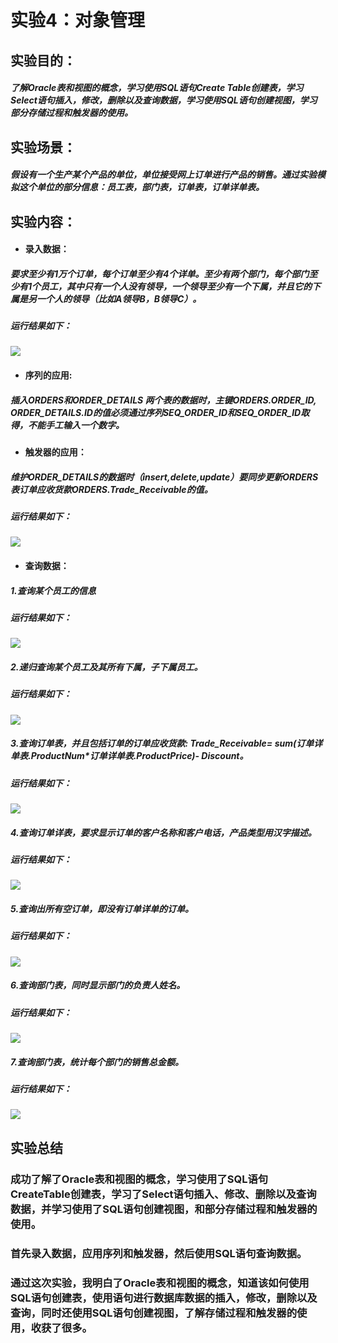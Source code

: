 # 实验4：对象管理
## 实验目的：
##### 了解Oracle表和视图的概念，学习使用SQL语句Create Table创建表，学习Select语句插入，修改，删除以及查询数据，学习使用SQL语句创建视图，学习部分存储过程和触发器的使用。

## 实验场景：
##### 假设有一个生产某个产品的单位，单位接受网上订单进行产品的销售。通过实验模拟这个单位的部分信息：员工表，部门表，订单表，订单详单表。

## 实验内容：
- #### 录入数据：
##### 要求至少有1万个订单，每个订单至少有4个详单。至少有两个部门，每个部门至少有1个员工，其中只有一个人没有领导，一个领导至少有一个下属，并且它的下属是另一个人的领导（比如A领导B，B领导C）。
##### 运行结果如下：
![](https://raw.githubusercontent.com/Gao-limei/pictures/master/20210428151659.png)


- #### 序列的应用:
##### 插入ORDERS和ORDER_DETAILS 两个表的数据时，主键ORDERS.ORDER_ID, ORDER_DETAILS.ID的值必须通过序列SEQ_ORDER_ID和SEQ_ORDER_ID取得，不能手工输入一个数字。

- #### 触发器的应用：
##### 维护ORDER_DETAILS的数据时（insert,delete,update）要同步更新ORDERS表订单应收货款ORDERS.Trade_Receivable的值。
##### 运行结果如下：
![](https://raw.githubusercontent.com/Gao-limei/pictures/master/2.png)


- #### 查询数据：
##### 1.查询某个员工的信息
##### 运行结果如下：
![](https://raw.githubusercontent.com/Gao-limei/pictures/master/3.png)

##### 2.递归查询某个员工及其所有下属，子下属员工。
##### 运行结果如下：
![](https://raw.githubusercontent.com/Gao-limei/pictures/master/4.png)

##### 3.查询订单表，并且包括订单的订单应收货款: Trade_Receivable= sum(订单详单表.ProductNum*订单详单表.ProductPrice)- Discount。
##### 运行结果如下：
![](https://raw.githubusercontent.com/Gao-limei/pictures/master/5.png)

##### 4.查询订单详表，要求显示订单的客户名称和客户电话，产品类型用汉字描述。
##### 运行结果如下：
![](https://raw.githubusercontent.com/Gao-limei/pictures/master/6.png)

##### 5.查询出所有空订单，即没有订单详单的订单。
##### 运行结果如下：
![](https://raw.githubusercontent.com/Gao-limei/pictures/master/7.png)

##### 6.查询部门表，同时显示部门的负责人姓名。
##### 运行结果如下：
![](https://raw.githubusercontent.com/Gao-limei/pictures/master/8.png)

##### 7.查询部门表，统计每个部门的销售总金额。
##### 运行结果如下：
![](https://raw.githubusercontent.com/Gao-limei/pictures/master/9.png)



## 实验总结
### 成功了解了Oracle表和视图的概念，学习使用了SQL语句CreateTable创建表，学习了Select语句插入、修改、删除以及查询数据，并学习使用了SQL语句创建视图，和部分存储过程和触发器的使用。

### 首先录入数据，应用序列和触发器，然后使用SQL语句查询数据。

### 通过这次实验，我明白了Oracle表和视图的概念，知道该如何使用SQL语句创建表，使用语句进行数据库数据的插入，修改，删除以及查询，同时还使用SQL语句创建视图，了解存储过程和触发器的使用，收获了很多。


